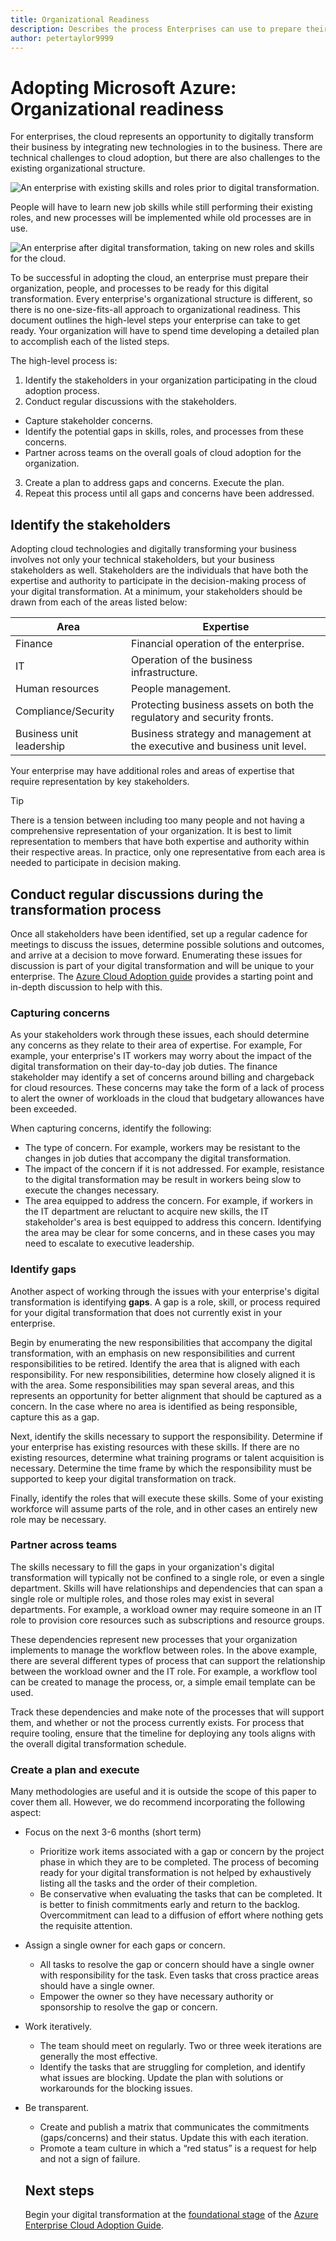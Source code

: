 ```yaml
---
title: Organizational Readiness 
description: Describes the process Enterprises can use to prepare their people and processes for adopting cloud technologies
author: petertaylor9999
---
```


# Adopting Microsoft Azure: Organizational readiness

For enterprises, the cloud represents an opportunity to digitally transform their business by integrating new technologies in to the business. There are technical challenges to cloud adoption, but there are also challenges to the existing organizational structure. 

![An enterprise with existing skills and roles prior to digital transformation.](../_images/org-read-1.png)

People will have to learn new job skills while still performing their existing roles, and new processes will be implemented while old processes are in use.

![An enterprise after digital transformation, taking on new roles and skills for the cloud.](../_images/org-read-2.png)

To be successful in adopting the cloud, an enterprise must prepare their organization, people, and processes to be ready for this digital transformation. Every enterprise's organizational structure is different, so there is no one-size-fits-all approach to organizational readiness. This document outlines the high-level steps your enterprise can take to get ready. Your organization will have to spend time developing a detailed plan to accomplish each of the listed steps.

The high-level process is: 
1. Identify the stakeholders in your organization participating in the cloud adoption process. 
2. Conduct regular discussions with the stakeholders.
  * Capture stakeholder concerns. 
  * Identify the potential gaps in skills, roles, and processes from these concerns. 
  * Partner across teams on the overall goals of cloud adoption for the organization. 
3. Create a plan to address gaps and concerns. Execute the plan. 
4. Repeat this process until all gaps and concerns have been addressed.

## Identify the stakeholders

Adopting cloud technologies and digitally transforming your business involves not only your technical stakeholders, but your business stakeholders as well. Stakeholders are the individuals that have both the expertise and authority to participate in the decision-making process of your digital transformation. At a minimum, your stakeholders should be drawn from each of the areas listed below:

| Area | Expertise |
|-----|-----|
|Finance | Financial operation of the enterprise. |
|IT | Operation of the business infrastructure. | 
|Human resources| People management. |
|Compliance/Security | Protecting business assets on both the regulatory and security fronts.|
|Business unit leadership | Business strategy and management at the executive and business unit level. | 

Your enterprise may have additional roles and areas of expertise that require representation by key stakeholders.

> [!TIP]
> There is a tension between including too many people and not having a comprehensive representation of your organization. It is best to limit representation to members that have both expertise and authority within their respective areas. In practice, only one representative from each area is needed to participate in decision making.

## Conduct regular discussions during the transformation process

Once all stakeholders have been identified, set up a regular cadence for meetings to discuss the issues, determine possible solutions and outcomes, and arrive at a decision to move forward. Enumerating these issues for discussion is part of your digital transformation and will be unique to your enterprise. The [Azure Cloud Adoption guide](../index.md) provides a starting point and in-depth discussion to help with this.

### Capturing concerns

As your stakeholders work through these issues, each should determine any concerns as they relate to their area of expertise. For example, For example, your enterprise's IT workers may worry about the impact of the digital transformation on their day-to-day job duties. The finance stakeholder may identify a set of concerns around billing and chargeback for cloud resources. These concerns may take the form of a lack of process to alert the owner of workloads in the cloud that budgetary allowances have been exceeded.

When capturing concerns, identify the following: 
* The type of concern. For example, workers may be resistant to the changes in job duties that accompany the digital transformation.
* The impact of the concern if it is not addressed. For example, resistance to the digital transformation may be result in workers being slow to execute the changes necessary. 
* The area equipped to address the concern. For example, if workers in the IT department are reluctant to acquire new skills, the IT stakeholder's area is best equipped to address this concern. Identifying the area may be clear for some concerns, and in these cases you may need to escalate to executive leadership. 

### Identify gaps

Another aspect of working through the issues with your enterprise's digital transformation is identifying **gaps**. A gap is a role, skill, or process required for your digital transformation that does not currently exist in your enterprise. 

Begin by enumerating the new responsibilities that accompany the digital transformation, with an emphasis on new responsibilities and current responsibilities to be retired. Identify the area that is aligned with each responsibility. For new responsibilities, determine how closely aligned it is with the area. Some responsibilities may span several areas, and this represents an opportunity for better alignment that should be captured as a concern. In the case where no area is identified as being responsible, capture this as a gap.

Next, identify the skills necessary to support the responsibility. Determine if your enterprise has existing resources with these skills. If there are no existing resources, determine what training programs or talent acquisition is necessary. Determine the time frame by which the responsibility must be supported to keep your digital transformation on track.

Finally, identify the roles that will execute these skills. Some of your existing workforce will assume parts of the role, and in other cases an entirely new role may be necessary. 

### Partner across teams

The skills necessary to fill the gaps in your organization's digital transformation will typically not be confined to a single role, or even a single department. Skills will have relationships and dependencies that can span a single role or multiple roles, and those roles may exist in several departments. For example, a workload owner may require someone in an IT role to provision core resources such as subscriptions and resource groups.

These dependencies represent new processes that your organization implements to manage the workflow between roles. In the above example, there are several different types of process that can support the relationship between the workload owner and the IT role. For example, a workflow tool can be created to manage the process, or, a simple email template can be used.

Track these dependencies and make note of the processes that will support them, and whether or not the process currently exists. For process that require tooling, ensure that the timeline for deploying any tools aligns with the overall digital transformation schedule.

### Create a plan and execute

Many methodologies are useful and it is outside the scope of this paper to cover them all. However, we do recommend incorporating the following aspect: 
* Focus on the next 3-6 months (short term)
  * Prioritize work items associated with a gap or concern by the project phase in which they are to be completed. The process of becoming ready for your digital transformation is not helped by exhaustively listing all the tasks and the order of their completion. 
  * Be conservative when evaluating the tasks that can be completed. It is better to finish commitments early and return to the backlog. Overcommitment can lead to a diffusion of effort where nothing gets the requisite attention. 
* Assign a single owner for each gaps or concern. 
  * All tasks to resolve the gap or concern should have a single owner with responsibility for the task. Even tasks that cross practice areas should have a single owner.
  * Empower the owner so they have necessary authority or sponsorship to resolve the gap or concern. 
* Work iteratively.  
  * The team should meet on regularly. Two or three week iterations are generally the most effective. 
  * Identify the tasks that are struggling for completion, and identify what issues are blocking. Update the plan with solutions or workarounds for the blocking issues.
* Be transparent. 
  * Create and publish a matrix that communicates the commitments (gaps/concerns) and their status. Update this with each iteration. 
  * Promote a team culture in which a “red status” is a request for help and not a sign of failure. 

  ## Next steps

  Begin your digital transformation at the [foundational stage](overview.md) of the [Azure Enterprise Cloud Adoption Guide](../index.md).

